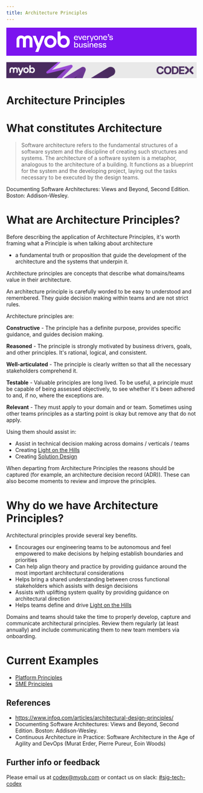 ```yaml
---
title: Architecture Principles
---
```


![MYOB Banner](../../assets/images/myob-banner.png)

<!-- confluence-page-id: 9293661864 -->
![](../assets/BANNER.png)
# Architecture Principles

# What constitutes Architecture

> Software architecture refers to the fundamental structures of a software system and the discipline of creating such structures and systems. The architecture of a software system is a metaphor, analogous to the architecture of a building. It functions as a blueprint for the system and the developing project, laying out the tasks necessary to be executed by the design teams.

Documenting Software Architectures: Views and Beyond, Second Edition. Boston: Addison-Wesley.

# What are Architecture Principles?

Before describing the application of Architecture Principles, it's worth framing what a Principle is when talking about architecture

* a fundamental truth or proposition that guide the development of the architecture and the systems that underpin it.

Architecture principles are concepts that describe what domains/teams value in their architecture.

An architecture principle is carefully worded to be easy to understood and remembered. They guide decision making within teams and are not strict rules.

Architecture principles are:

**Constructive** - The principle has a definite purpose, provides specific guidance, and guides decision making.

**Reasoned** - The principle is strongly motivated by business drivers, goals, and other principles. It's rational, logical, and consistent.

**Well-articulated** -  The principle is clearly written so that all the necessary stakeholders comprehend it.

**Testable** - Valuable principles are long lived. To be useful, a principle must be capable of being assessed objectively, to see whether it's been adhered to and, if no, where the exceptions are.

**Relevant** - They must apply to your domain and or team. Sometimes using other teams principles as a starting point is okay but remove any that do not apply.

Using them should assist in:
* Assist in technical decision making across domains / verticals / teams
* Creating [Light on the Hills](./light-on-the-hill.md)
* Creating [Solution Design](./solution-design/README.md)

When departing from Architecture Principles the reasons should be captured (for example, an architecture decision record (ADR)). These can also become moments to review and improve the principles.

# Why do we have Architecture Principles?

Architectural principles provide several key benefits.

* Encourages our engineering teams to be autonomous and feel empowered to make decisions by helping establish boundaries and priorities
* Can help align theory and practice by providing guidance around the most important architectural considerations
* Helps bring a shared understanding between cross functional stakeholders which assists with design decisions
* Assists with uplifting system quality by providing guidance on architectural direction
* Helps teams define and drive [Light on the Hills](../process-and-governance/light-on-the-hill.md)


Domains and teams should take the time to properly develop, capture and communicate architectural principles. Review them regularly (at least annually) and include communicating them to new team members via onboarding.

# Current Examples
* [Platform Principles](https://myobconfluence.atlassian.net/wiki/spaces/PLAT/pages/2120426701/Platforms+Architecture+Principles)
* [SME Principles](https://myobconfluence.atlassian.net/wiki/spaces/SVA/pages/1505759666/Architectural+Principles+for+SME#Why-Principles%3F)

## References
* https://www.infoq.com/articles/architectural-design-principles/
* Documenting Software Architectures: Views and Beyond, Second Edition. Boston: Addison-Wesley.
* Continuous Architecture in Practice: Software Architecture in the Age of Agility and DevOps (Murat Erder, Pierre Pureur, Eoin Woods)

## Further info or feedback
Please email us at codex@myob.com or contact us on slack: [#sig-tech-codex](https://myob.slack.com/archives/C02N8ADPGUX)
